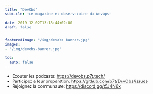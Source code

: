 ```yaml
---
title: "DevObs"
subtitle: "Le magazine et observatoire du DevOps"

date: 2019-12-02T13:18:44+02:00
draft: false


featuredImage: "/img/devobs-banner.jpg"
images:
- "/img/devobs-banner.jpg"

toc:
  auto: false
---
```


* Ecouter les podcasts: https://devobs.p7t.tech/
* Participez a leur preparation: https://github.com/p7t/DevObs/issues
* Rejoignez la communaute: https://discord.gg/t5J4N6x

